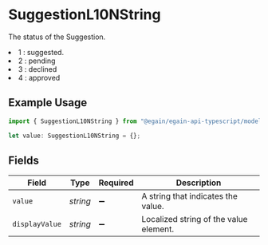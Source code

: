 # SuggestionL10NString

The status of the Suggestion.
<li>1 : suggested.</li>
<li>2 : pending</li>
<li>3 : declined</li>
<li>4 : approved</li>

## Example Usage

```typescript
import { SuggestionL10NString } from "@egain/egain-api-typescript/models";

let value: SuggestionL10NString = {};
```

## Fields

| Field                                  | Type                                   | Required                               | Description                            |
| -------------------------------------- | -------------------------------------- | -------------------------------------- | -------------------------------------- |
| `value`                                | *string*                               | :heavy_minus_sign:                     | A string that indicates the value.     |
| `displayValue`                         | *string*                               | :heavy_minus_sign:                     | Localized string of the value element. |